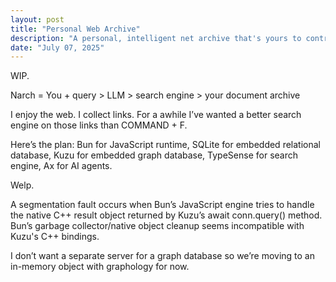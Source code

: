```yaml
---
layout: post
title: "Personal Web Archive"
description: "A personal, intelligent net archive that's yours to control and explore."
date: "July 07, 2025"
---
```


WIP.

Narch = You + query > LLM > search engine > your document archive

I enjoy the web. I collect links. For a awhile I’ve wanted a better search engine on those links than COMMAND + F.

Here’s the plan: Bun for JavaScript runtime, SQLite for embedded relational database, Kuzu for embedded graph database, TypeSense for search engine, Ax for AI agents.

Welp.

A segmentation fault occurs when Bun’s JavaScript engine tries to handle the native C++ result object returned by Kuzu’s await conn.query() method. Bun’s garbage collector/native object cleanup seems incompatible with Kuzu's C++ bindings.

I don’t want a separate server for a graph database so we’re moving to an in-memory object with graphology for now.
